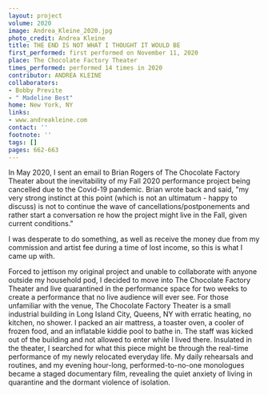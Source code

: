 ```yaml
---
layout: project
volume: 2020
image: Andrea_Kleine_2020.jpg
photo_credit: Andrea Kleine
title: THE END IS NOT WHAT I THOUGHT IT WOULD BE
first_performed: first performed on November 11, 2020
place: The Chocolate Factory Theater
times_performed: performed 14 times in 2020
contributor: ANDREA KLEINE
collaborators:
- Bobby Previte
- " Madeline Best"
home: New York, NY
links:
- www.andreakleine.com
contact: ''
footnote: ''
tags: []
pages: 662-663
---
```




In May 2020, I sent an email to Brian Rogers of The Chocolate Factory Theater about the inevitability of my Fall 2020 performance project being cancelled due to the Covid-19 pandemic. Brian wrote back and said, "my very strong instinct at this point (which is not an ultimatum - happy to discuss) is not to continue the wave of cancellations/postponements and rather start a conversation re how the project might live in the Fall, given current conditions."

I was desperate to do something, as well as receive the money due from my commission and artist fee during a time of lost income, so this is what I came up with.

Forced to jettison my original project and unable to collaborate with anyone outside my household pod, I decided to move into The Chocolate Factory Theater and live quarantined in the performance space for two weeks to create a performance that no live audience will ever see. For those unfamiliar with the venue, The Chocolate Factory Theater is a small industrial building in Long Island City, Queens, NY with erratic heating, no kitchen, no shower. I packed an air mattress, a toaster oven, a cooler of frozen food, and an inflatable kiddie pool to bathe in. The staff was kicked out of the building and not allowed to enter while I lived there. Insulated in the theater, I searched for what this piece might be through the real-time performance of my newly relocated everyday life. My daily rehearsals and routines, and my evening hour-long, performed-to-no-one monologues became a staged documentary film, revealing the quiet anxiety of living in quarantine and the dormant violence of isolation.

